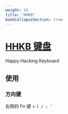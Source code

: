 ```yaml
---
weight: 16
title: "HHKB"
bookCollapseSection: true
---
```


# [HHKB 键盘](https://www.wikiwand.com/zh-cn/Happy_Hacking_Keyboard)

Happy Hacking Keyboard

## 使用

### 方向键

右侧的 Fn 键 + `[ / ; '`
